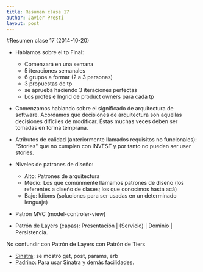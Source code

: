 ```yaml
---
title: Resumen clase 17
author: Javier Presti
layout: post
---
```


#Resumen clase 17 (2014-10-20)

* Hablamos sobre el tp Final:
	* Comenzará en una semana
	* 5 iteraciones semanales
	* 6 grupos a formar (2 a 3 personas)
	* 3 propuestas de tp
	* se aprueba haciendo 3 iteraciones perfectas
	* Los profes e Ingrid de product owners para cada tp

* Comenzamos hablando sobre el significado de arquitectura de software. Acordamos que decisiones de arquitectura son aquellas decisiones difíciles de modificar. Éstas muchas veces deben ser tomadas en forma temprana.

* Atributos de calidad (anteriormente llamados requisitos no funcionales): "Stories" que no cumplen con INVEST y por tanto no pueden ser user stories.

* Niveles de patrones de diseño:
	* Alto: Patrones de arquitectura
	* Medio: Los que comúnmente llamamos patrones de diseño (los referentes a diseño de clases; los que conocimos hasta acá)
	* Bajo: Idioms (soluciones para ser usadas en un determinado lenguaje)

* Patrón MVC (model-controler-view)

* Patrón de Layers (capas): Presentación | (Servicio) | Dominio | Persistencia.

No confundir con Patrón de Layers con Patrón de Tiers

* [Sinatra](http://www.sinatrarb.com/intro.html): se mostró get, post, params, erb
* [Padrino](http://www.padrinorb.com/): Para usar Sinatra y demás facilidades.

